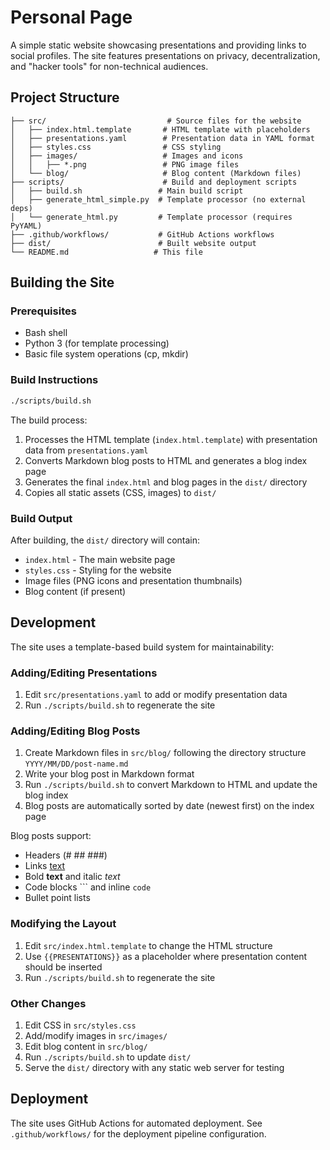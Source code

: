 # Personal Page

A simple static website showcasing presentations and providing links to social profiles. The site features presentations on privacy, decentralization, and "hacker tools" for non-technical audiences.

## Project Structure

```
├── src/                           # Source files for the website
│   ├── index.html.template       # HTML template with placeholders
│   ├── presentations.yaml        # Presentation data in YAML format
│   ├── styles.css                # CSS styling
│   ├── images/                   # Images and icons
│   │   ├── *.png                 # PNG image files
│   └── blog/                     # Blog content (Markdown files)
├── scripts/                      # Build and deployment scripts
│   ├── build.sh                 # Main build script
│   ├── generate_html_simple.py  # Template processor (no external deps)
│   └── generate_html.py         # Template processor (requires PyYAML)
├── .github/workflows/           # GitHub Actions workflows
├── dist/                        # Built website output
└── README.md                   # This file
```

## Building the Site

### Prerequisites

- Bash shell
- Python 3 (for template processing)
- Basic file system operations (cp, mkdir)

### Build Instructions

```bash
./scripts/build.sh
```

The build process:
1. Processes the HTML template (`index.html.template`) with presentation data from `presentations.yaml`
2. Converts Markdown blog posts to HTML and generates a blog index page
3. Generates the final `index.html` and blog pages in the `dist/` directory
4. Copies all static assets (CSS, images) to `dist/`

### Build Output

After building, the `dist/` directory will contain:
- `index.html` - The main website page
- `styles.css` - Styling for the website
- Image files (PNG icons and presentation thumbnails)
- Blog content (if present)

## Development

The site uses a template-based build system for maintainability:

### Adding/Editing Presentations

1. Edit `src/presentations.yaml` to add or modify presentation data
2. Run `./scripts/build.sh` to regenerate the site

### Adding/Editing Blog Posts

1. Create Markdown files in `src/blog/` following the directory structure `YYYY/MM/DD/post-name.md`
2. Write your blog post in Markdown format
3. Run `./scripts/build.sh` to convert Markdown to HTML and update the blog index
4. Blog posts are automatically sorted by date (newest first) on the index page

Blog posts support:
- Headers (# ## ###)
- Links [text](url)
- Bold **text** and italic *text*
- Code blocks ``` and inline `code`
- Bullet point lists

### Modifying the Layout

1. Edit `src/index.html.template` to change the HTML structure
2. Use `{{PRESENTATIONS}}` as a placeholder where presentation content should be inserted
3. Run `./scripts/build.sh` to regenerate the site

### Other Changes

1. Edit CSS in `src/styles.css`
2. Add/modify images in `src/images/`
3. Edit blog content in `src/blog/`
4. Run `./scripts/build.sh` to update `dist/`
5. Serve the `dist/` directory with any static web server for testing

## Deployment

The site uses GitHub Actions for automated deployment. See `.github/workflows/` for the deployment pipeline configuration.